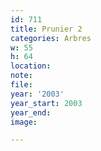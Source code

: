 ```yaml
---
id: 711
title: Prunier 2
categories: Arbres
w: 55
h: 64
location:
note:
file:
year: '2003'
year_start: 2003
year_end:
image:

---
```

